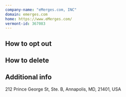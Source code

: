 ```yaml
---
company-name: "eMerges.com, INC"
domain: emerges.com
home: https://www.eMerges.com/
vermont-id: 367083
---
```

## How to opt out




## How to delete




## Additional info




212 Prince George St, Ste. B, Annapolis, MD, 21401, USA













